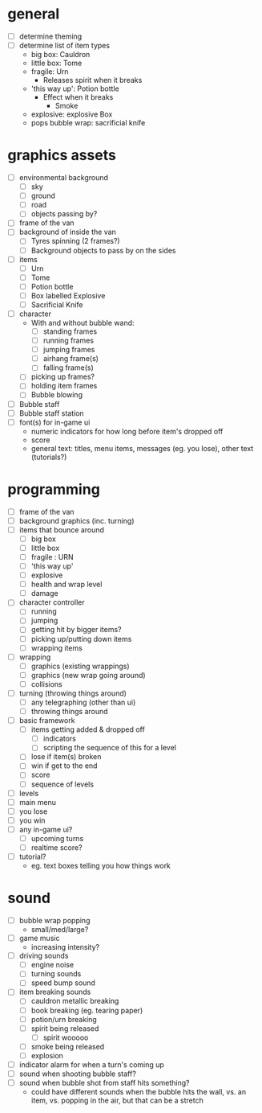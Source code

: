 # general

* [ ] determine theming
* [ ] determine list of item types
    * big box: Cauldron
    * little box: Tome
    * fragile: Urn
      - Releases spirit when it breaks
    * 'this way up': Potion bottle
      - Effect when it breaks
        - Smoke
    * explosive: explosive Box
    * pops bubble wrap: sacrificial knife

# graphics assets

* [ ] environmental background
    * [ ] sky
    * [ ] ground
    * [ ] road
    * [ ] objects passing by?
* [ ] frame of the van
* [ ] background of inside the van
    * [ ] Tyres spinning (2 frames?)
    * [ ] Background objects to pass by on the sides
* [ ] items
    * [ ] Urn
    * [ ] Tome
    * [ ] Potion bottle
    * [ ] Box labelled Explosive
    * [ ] Sacrificial Knife
* [ ] character
    * With and without bubble wand:
        * [ ] standing frames
        * [ ] running frames
        * [ ] jumping frames
        * [ ] airhang frame(s)
        * [ ] falling frame(s)
    * [ ] picking up frames?
    * [ ] holding item frames
    * [ ] Bubble blowing
* [ ] Bubble staff
* [ ] Bubble staff station
* [ ] font(s) for in-game ui
    * numeric indicators for how long before item's dropped off
    * score
    * general text: titles, menu items, messages (eg. you lose), other text (tutorials?)

# programming

* [ ] frame of the van
* [ ] background graphics (inc. turning)
* [ ] items that bounce around
    * [ ] big box
    * [ ] little box
    * [ ] fragile : URN
    * [ ] 'this way up'
    * [ ] explosive
    * [ ] health and wrap level
    * [ ] damage
* [ ] character controller
    * [ ] running
    * [ ] jumping
    * [ ] getting hit by bigger items?
    * [ ] picking up/putting down items
    * [ ] wrapping items
* [ ] wrapping
    * [ ] graphics (existing wrappings)
    * [ ] graphics (new wrap going around)
    * [ ] collisions
* [ ] turning (throwing things around)
    * [ ] any telegraphing (other than ui)
    * [ ] throwing things around
* [ ] basic framework
    * [ ] items getting added & dropped off
        * [ ] indicators
        * [ ] scripting the sequence of this for a level
    * [ ] lose if item(s) broken
    * [ ] win if get to the end
    * [ ] score
    * [ ] sequence of levels
* [ ] levels
* [ ] main menu
* [ ] you lose
* [ ] you win
* [ ] any in-game ui?
    * [ ] upcoming turns
    * [ ] realtime score?
* [ ] tutorial?
    * eg. text boxes telling you how things work

# sound

* [ ] bubble wrap popping
    * small/med/large?
* [ ] game music
    * increasing intensity?
* [ ] driving sounds
    * [ ] engine noise
    * [ ] turning sounds
    * [ ] speed bump sound
* [ ] item breaking sounds
    * [ ] cauldron metallic breaking
    * [ ] book breaking (eg. tearing paper)
    * [ ] potion/urn breaking
    * [ ] spirit being released
        * [ ] spirit wooooo
    * [ ] smoke being released
    * [ ] explosion
* [ ] indicator alarm for when a turn's coming up
* [ ] sound when shooting bubble staff?
* [ ] sound when bubble shot from staff hits something?
    * could have different sounds when the bubble hits the wall, vs. an item,
      vs. popping in the air, but that can be a stretch
